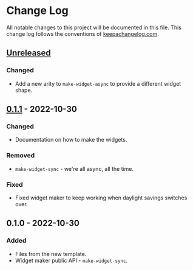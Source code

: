 # Change Log
All notable changes to this project will be documented in this file. This change log follows the conventions of [keepachangelog.com](http://keepachangelog.com/).

## [Unreleased]
### Changed
- Add a new arity to `make-widget-async` to provide a different widget shape.

## [0.1.1] - 2022-10-30
### Changed
- Documentation on how to make the widgets.

### Removed
- `make-widget-sync` - we're all async, all the time.

### Fixed
- Fixed widget maker to keep working when daylight savings switches over.

## 0.1.0 - 2022-10-30
### Added
- Files from the new template.
- Widget maker public API - `make-widget-sync`.

[Unreleased]: https://sourcehost.site/your-name/project_chatbot/compare/0.1.1...HEAD
[0.1.1]: https://sourcehost.site/your-name/project_chatbot/compare/0.1.0...0.1.1
